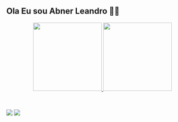 ## Ola Eu sou Abner Leandro 💪🏿
<div align="center">
  <a href="https://github.com/abnerllobato">
  <img height="180em" src="https://github-readme-stats.vercel.app/api?username=abnerllobato&show_icons=true&theme=dracula&include_all_commits=true&count_private=true"/>
  <img height="180em" src="https://github-readme-stats.vercel.app/api/top-langs/?username=abnerllobato&layout=compact&langs_count=7&theme=dracula"/>
</div>
<div style="display: inline_block"><br>
  
  
</div>
  
  ##
 
<div> 
  <a href="https://instagram.com/eoo_arnny" target="_blank"><img src="https://img.shields.io/badge/-Instagram-%23E4405F?style=for-the-badge&logo=instagram&logoColor=white" target="_blank"></a> 
  <a href="www.linkedin.com/in/abnerllobato" target="_blank"><img src="https://img.shields.io/badge/-LinkedIn-%230077B5?style=for-the-badge&logo=linkedin&logoColor=white" target="_blank"></a> 

</div>


